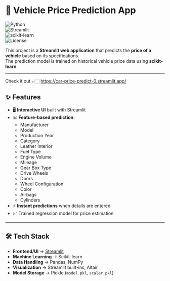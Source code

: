 # 🚗 Vehicle Price Prediction App  

![Python](https://img.shields.io/badge/Python-3.9%2B-blue?logo=python)  
![Streamlit](https://img.shields.io/badge/Streamlit-App-red?logo=streamlit)  
![scikit-learn](https://img.shields.io/badge/scikit--learn-ML%20Model-orange?logo=scikitlearn)  
![License](https://img.shields.io/badge/License-MIT-green)  

This project is a **Streamlit web application** that predicts the **price of a vehicle** based on its specifications.  
The prediction model is trained on historical vehicle price data using **scikit-learn**.  
 
---
Check it out 👉🏻 https://car-price-predict-0.streamlit.app/

## ✨ Features  

- 🖥️ **Interactive UI** built with Streamlit  
- 📊 **Feature-based prediction**:
  - Manufacturer  
  - Model  
  - Production Year  
  - Category  
  - Leather Interior  
  - Fuel Type  
  - Engine Volume  
  - Mileage  
  - Gear Box Type  
  - Drive Wheels  
  - Doors  
  - Wheel Configuration  
  - Color  
  - Airbags  
  - Cylinders  
- ⚡ **Instant predictions** when details are entered  
- 📈 Trained regression model for price estimation  

---

## 🛠️ Tech Stack  

- **Frontend/UI** → [Streamlit](https://streamlit.io/)  
- **Machine Learning** → Scikit-learn  
- **Data Handling** → Pandas, NumPy  
- **Visualization** → Streamlit built-ins, Altair  
- **Model Storage** → Pickle (`model.pkl`, `scaler.pkl`)  

